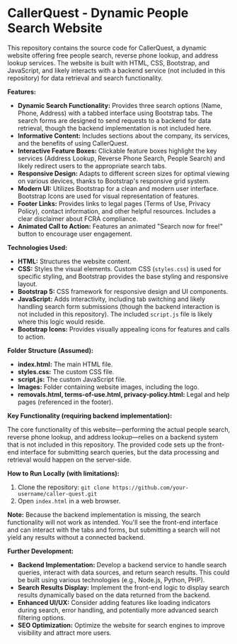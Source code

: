 # CallerQuest - Dynamic People Search Website

This repository contains the source code for CallerQuest, a dynamic website offering free people search, reverse phone lookup, and address lookup services.  The website is built with HTML, CSS, Bootstrap, and JavaScript, and likely interacts with a backend service (not included in this repository) for data retrieval and search functionality.

**Features:**

* **Dynamic Search Functionality:**  Provides three search options (Name, Phone, Address) with a tabbed interface using Bootstrap tabs.  The search forms are designed to send requests to a backend for data retrieval, though the backend implementation is not included here.
* **Informative Content:**  Includes sections about the company, its services, and the benefits of using CallerQuest.
* **Interactive Feature Boxes:**  Clickable feature boxes highlight the key services (Address Lookup, Reverse Phone Search, People Search) and likely redirect users to the appropriate search tabs.
* **Responsive Design:**  Adapts to different screen sizes for optimal viewing on various devices, thanks to Bootstrap's responsive grid system.
* **Modern UI:**  Utilizes Bootstrap for a clean and modern user interface.  Bootstrap Icons are used for visual representation of features.  
* **Footer Links:** Provides links to legal pages (Terms of Use, Privacy Policy), contact information, and other helpful resources.  Includes a clear disclaimer about FCRA compliance.
* **Animated Call to Action:** Features an animated "Search now for free!" button to encourage user engagement.



**Technologies Used:**

* **HTML:** Structures the website content.
* **CSS:**  Styles the visual elements.  Custom CSS (`styles.css`) is used for specific styling, and Bootstrap provides the base styling and responsive layout.
* **Bootstrap 5:** CSS framework for responsive design and UI components.
* **JavaScript:**  Adds interactivity, including tab switching and likely handling search form submissions (though the backend interaction is not included in this repository).  The included `script.js` file is likely where this logic would reside.
* **Bootstrap Icons:**  Provides visually appealing icons for features and calls to action.


**Folder Structure (Assumed):**

* **index.html:** The main HTML file.
* **styles.css:** The custom CSS file.
* **script.js:**  The custom JavaScript file.
* **Images:** Folder containing website images, including the logo.
* **removals.html, terms-of-use.html, privacy-policy.html:** Legal and help pages (referenced in the footer).


**Key Functionality (requiring backend implementation):**

The core functionality of this website—performing the actual people search, reverse phone lookup, and address lookup—relies on a backend system that is not included in this repository. The provided code sets up the front-end interface for submitting search queries, but the data processing and retrieval would happen on the server-side.


**How to Run Locally (with limitations):**

1. Clone the repository: `git clone https://github.com/your-username/caller-quest.git`
2. Open `index.html` in a web browser.

**Note:**  Because the backend implementation is missing, the search functionality will not work as intended.  You'll see the front-end interface and can interact with the tabs and forms, but submitting a search will not yield any results without a connected backend.

**Further Development:**

* **Backend Implementation:**  Develop a backend service to handle search queries, interact with data sources, and return search results.  This could be built using various technologies (e.g., Node.js, Python, PHP).
* **Search Results Display:**  Implement the front-end logic to display search results dynamically based on the data returned from the backend.
* **Enhanced UI/UX:** Consider adding features like loading indicators during search, error handling, and potentially more advanced search filtering options.
* **SEO Optimization:**  Optimize the website for search engines to improve visibility and attract more users.
